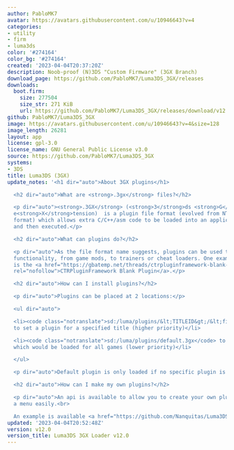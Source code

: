 ```yaml
---
author: PabloMK7
avatar: https://avatars.githubusercontent.com/u/10946643?v=4
categories:
- utility
- firm
- luma3ds
color: '#274164'
color_bg: '#274164'
created: '2023-04-04T20:37:20Z'
description: Noob-proof (N)3DS "Custom Firmware" (3GX Branch)
download_page: https://github.com/PabloMK7/Luma3DS_3GX/releases
downloads:
  boot.firm:
    size: 277504
    size_str: 271 KiB
    url: https://github.com/PabloMK7/Luma3DS_3GX/releases/download/v12.0/boot.firm
github: PabloMK7/Luma3DS_3GX
image: https://avatars.githubusercontent.com/u/10946643?v=4&size=128
image_length: 26281
layout: app
license: gpl-3.0
license_name: GNU General Public License v3.0
source: https://github.com/PabloMK7/Luma3DS_3GX
systems:
- 3DS
title: Luma3DS (3GX)
update_notes: '<h1 dir="auto">About 3GX plugins</h1>

  <h2 dir="auto">What are <strong>.3gx</strong> files?</h2>

  <p dir="auto"><strong>.3GX</strong> (<strong>3</strong>ds <strong>G</strong>ame
  e<strong>X</strong>tension)  is a plugin file format (evolved from NTR''s <strong>.plg</strong>
  format) which allows extra C/C++/asm code to be loaded into an application at runtime
  and then executed.</p>

  <h2 dir="auto">What can plugins do?</h2>

  <p dir="auto">As the file format name suggests, plugins can be used to extend game
  functionality, from game mods, to trainers or cheat loaders. One example of a plugin
  is the <a href="https://gbatemp.net/threads/ctrpluginframework-blank-plugin-now-with-action-replay.487729/"
  rel="nofollow">CTRPluginFramework Blank Plugin</a>.</p>

  <h2 dir="auto">How can I install plugins?</h2>

  <p dir="auto">Plugins can be placed at 2 locations:</p>

  <ul dir="auto">

  <li><code class="notranslate">sd:/luma/plugins/&lt;TITLEID&gt;/&lt;filename&gt;.3gx</code>
  to set a plugin for a specified title (higher priority)</li>

  <li><code class="notranslate">sd:/luma/plugins/default.3gx</code> to set a plugin
  which would be loaded for all games (lower priority)</li>

  </ul>

  <p dir="auto">Default plugin is only loaded if no specific plugin is found.</p>

  <h2 dir="auto">How can I make my own plugins?</h2>

  <p dir="auto">An api is available to allow you to create your own plugins using
  a menu easily.<br>

  An example is available <a href="https://github.com/Nanquitas/Luma3DS-Plugin-sample">here</a>.</p>'
updated: '2023-04-04T20:52:48Z'
version: v12.0
version_title: Luma3DS 3GX Loader v12.0
---
```

